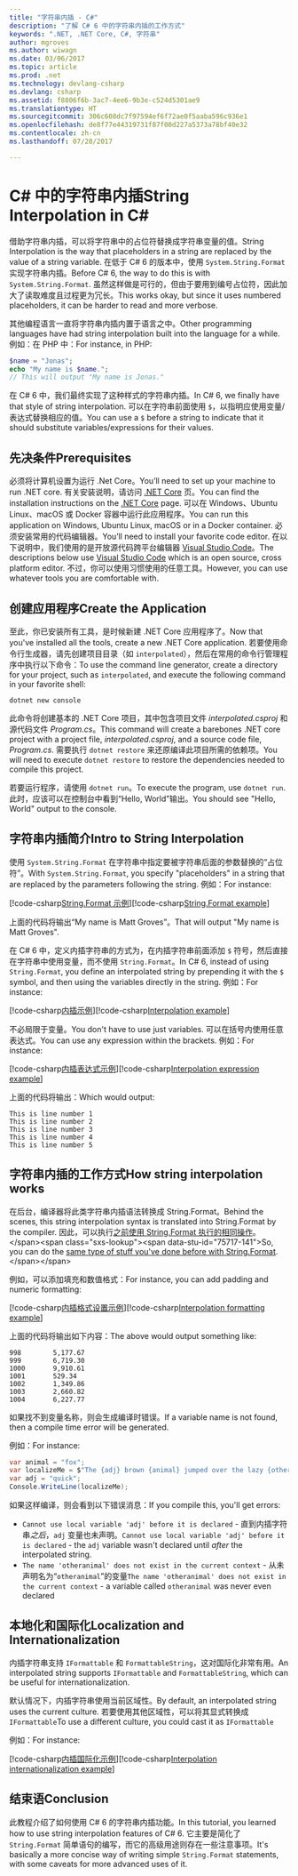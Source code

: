 ```yaml
---
title: "字符串内插 - C#"
description: "了解 C# 6 中的字符串内插的工作方式"
keywords: ".NET, .NET Core, C#, 字符串"
author: mgroves
ms.author: wiwagn
ms.date: 03/06/2017
ms.topic: article
ms.prod: .net
ms.technology: devlang-csharp
ms.devlang: csharp
ms.assetid: f8806f6b-3ac7-4ee6-9b3e-c524d5301ae9
ms.translationtype: HT
ms.sourcegitcommit: 306c608dc7f97594ef6f72ae0f5aaba596c936e1
ms.openlocfilehash: de8f77e44319731f87f00d227a5373a78bf40e32
ms.contentlocale: zh-cn
ms.lasthandoff: 07/28/2017

---
```


# <a name="string-interpolation-in-c"></a><span data-ttu-id="75717-104">C# 中的字符串内插</span><span class="sxs-lookup"><span data-stu-id="75717-104">String Interpolation in C#</span></span> #

<span data-ttu-id="75717-105">借助字符串内插，可以将字符串中的占位符替换成字符串变量的值。</span><span class="sxs-lookup"><span data-stu-id="75717-105">String Interpolation is the way that placeholders in a string are replaced by the value of a string variable.</span></span> <span data-ttu-id="75717-106">在低于 C# 6 的版本中，使用 `System.String.Format` 实现字符串内插。</span><span class="sxs-lookup"><span data-stu-id="75717-106">Before C# 6, the way to do this is with `System.String.Format`.</span></span> <span data-ttu-id="75717-107">虽然这样做是可行的，但由于要用到编号占位符，因此加大了读取难度且过程更为冗长。</span><span class="sxs-lookup"><span data-stu-id="75717-107">This works okay, but since it uses numbered placeholders, it can be harder to read and more verbose.</span></span>

<span data-ttu-id="75717-108">其他编程语言一直将字符串内插内置于语言之中。</span><span class="sxs-lookup"><span data-stu-id="75717-108">Other programming languages have had string interpolation built into the language for a while.</span></span> <span data-ttu-id="75717-109">例如：在 PHP 中：</span><span class="sxs-lookup"><span data-stu-id="75717-109">For instance, in PHP:</span></span>

```php
$name = "Jonas";
echo "My name is $name.";
// This will output "My name is Jonas."
```

<span data-ttu-id="75717-110">在 C# 6 中，我们最终实现了这种样式的字符串内插。</span><span class="sxs-lookup"><span data-stu-id="75717-110">In C# 6, we finally have that style of string interpolation.</span></span> <span data-ttu-id="75717-111">可以在字符串前面使用 `$`，以指明应使用变量/表达式替换相应的值。</span><span class="sxs-lookup"><span data-stu-id="75717-111">You can use a `$` before a string to indicate that it should substitute variables/expressions for their values.</span></span>

## <a name="prerequisites"></a><span data-ttu-id="75717-112">先决条件</span><span class="sxs-lookup"><span data-stu-id="75717-112">Prerequisites</span></span>
<span data-ttu-id="75717-113">必须将计算机设置为运行 .Net Core。</span><span class="sxs-lookup"><span data-stu-id="75717-113">You’ll need to set up your machine to run .NET core.</span></span> <span data-ttu-id="75717-114">有关安装说明，请访问 [.NET Core](https://www.microsoft.com/net/core) 页。</span><span class="sxs-lookup"><span data-stu-id="75717-114">You can find the installation instructions on the [.NET Core](https://www.microsoft.com/net/core) page.</span></span>
<span data-ttu-id="75717-115">可以在 Windows、Ubuntu Linux、macOS 或 Docker 容器中运行此应用程序。</span><span class="sxs-lookup"><span data-stu-id="75717-115">You can run this application on Windows, Ubuntu Linux, macOS or in a Docker container.</span></span> <span data-ttu-id="75717-116">必须安装常用的代码编辑器。</span><span class="sxs-lookup"><span data-stu-id="75717-116">You’ll need to install your favorite code editor.</span></span> <span data-ttu-id="75717-117">在以下说明中，我们使用的是开放源代码跨平台编辑器 [Visual Studio Code](https://code.visualstudio.com/)。</span><span class="sxs-lookup"><span data-stu-id="75717-117">The descriptions below use [Visual Studio Code](https://code.visualstudio.com/) which is an open source, cross platform editor.</span></span> <span data-ttu-id="75717-118">不过，你可以使用习惯使用的任意工具。</span><span class="sxs-lookup"><span data-stu-id="75717-118">However, you can use whatever tools you are comfortable with.</span></span>

## <a name="create-the-application"></a><span data-ttu-id="75717-119">创建应用程序</span><span class="sxs-lookup"><span data-stu-id="75717-119">Create the Application</span></span>

<span data-ttu-id="75717-120">至此，你已安装所有工具，是时候新建 .NET Core 应用程序了。</span><span class="sxs-lookup"><span data-stu-id="75717-120">Now that you've installed all the tools, create a new .NET Core application.</span></span> <span data-ttu-id="75717-121">若要使用命令行生成器，请先创建项目目录（如 `interpolated`），然后在常用的命令行管理程序中执行以下命令：</span><span class="sxs-lookup"><span data-stu-id="75717-121">To use the command line generator, create a directory for your project, such as `interpolated`, and execute the following command in your favorite shell:</span></span>

```
dotnet new console
```

<span data-ttu-id="75717-122">此命令将创建基本的 .NET Core 项目，其中包含项目文件 *interpolated.csproj* 和源代码文件 *Program.cs*。</span><span class="sxs-lookup"><span data-stu-id="75717-122">This command will create a barebones .NET core project with a project file, *interpolated.csproj*, and a source code file, *Program.cs*.</span></span> <span data-ttu-id="75717-123">需要执行 `dotnet restore` 来还原编译此项目所需的依赖项。</span><span class="sxs-lookup"><span data-stu-id="75717-123">You will need to execute `dotnet restore` to restore the dependencies needed to compile this project.</span></span>

<span data-ttu-id="75717-124">若要运行程序，请使用 `dotnet run`。</span><span class="sxs-lookup"><span data-stu-id="75717-124">To execute the program, use `dotnet run`.</span></span> <span data-ttu-id="75717-125">此时，应该可以在控制台中看到“Hello, World”输出。</span><span class="sxs-lookup"><span data-stu-id="75717-125">You should see "Hello, World" output to the console.</span></span>

## <a name="intro-to-string-interpolation"></a><span data-ttu-id="75717-126">字符串内插简介</span><span class="sxs-lookup"><span data-stu-id="75717-126">Intro to String Interpolation</span></span>

<span data-ttu-id="75717-127">使用 `System.String.Format` 在字符串中指定要被字符串后面的参数替换的“占位符”。</span><span class="sxs-lookup"><span data-stu-id="75717-127">With `System.String.Format`, you specify "placeholders" in a string that are replaced by the parameters following the string.</span></span> <span data-ttu-id="75717-128">例如：</span><span class="sxs-lookup"><span data-stu-id="75717-128">For instance:</span></span>

<span data-ttu-id="75717-129">[!code-csharp[String.Format 示例](../../../samples/snippets/csharp/new-in-6/string-interpolation.cs#StringFormatExample)]</span><span class="sxs-lookup"><span data-stu-id="75717-129">[!code-csharp[String.Format example](../../../samples/snippets/csharp/new-in-6/string-interpolation.cs#StringFormatExample)]</span></span>  

<span data-ttu-id="75717-130">上面的代码将输出“My name is Matt Groves”。</span><span class="sxs-lookup"><span data-stu-id="75717-130">That will output "My name is Matt Groves".</span></span>

<span data-ttu-id="75717-131">在 C# 6 中，定义内插字符串的方式为，在内插字符串前面添加 `$` 符号，然后直接在字符串中使用变量，而不使用 `String.Format`。</span><span class="sxs-lookup"><span data-stu-id="75717-131">In C# 6, instead of using `String.Format`, you define an interpolated string by prepending it with the `$` symbol, and then using the variables directly in the string.</span></span> <span data-ttu-id="75717-132">例如：</span><span class="sxs-lookup"><span data-stu-id="75717-132">For instance:</span></span>

<span data-ttu-id="75717-133">[!code-csharp[内插示例](../../../samples/snippets/csharp/new-in-6/string-interpolation.cs#InterpolationExample)]</span><span class="sxs-lookup"><span data-stu-id="75717-133">[!code-csharp[Interpolation example](../../../samples/snippets/csharp/new-in-6/string-interpolation.cs#InterpolationExample)]</span></span>  

<span data-ttu-id="75717-134">不必局限于变量。</span><span class="sxs-lookup"><span data-stu-id="75717-134">You don't have to use just variables.</span></span> <span data-ttu-id="75717-135">可以在括号内使用任意表达式。</span><span class="sxs-lookup"><span data-stu-id="75717-135">You can use any expression within the brackets.</span></span> <span data-ttu-id="75717-136">例如：</span><span class="sxs-lookup"><span data-stu-id="75717-136">For instance:</span></span>

<span data-ttu-id="75717-137">[!code-csharp[内插表达式示例](../../../samples/snippets/csharp/new-in-6/string-interpolation.cs#InterpolationExpressionExample)]</span><span class="sxs-lookup"><span data-stu-id="75717-137">[!code-csharp[Interpolation expression example](../../../samples/snippets/csharp/new-in-6/string-interpolation.cs#InterpolationExpressionExample)]</span></span>  

<span data-ttu-id="75717-138">上面的代码将输出：</span><span class="sxs-lookup"><span data-stu-id="75717-138">Which would output:</span></span>

```
This is line number 1
This is line number 2
This is line number 3
This is line number 4
This is line number 5
```

## <a name="how-string-interpolation-works"></a><span data-ttu-id="75717-139">字符串内插的工作方式</span><span class="sxs-lookup"><span data-stu-id="75717-139">How string interpolation works</span></span>

<span data-ttu-id="75717-140">在后台，编译器将此类字符串内插语法转换成 String.Format。</span><span class="sxs-lookup"><span data-stu-id="75717-140">Behind the scenes, this string interpolation syntax is translated into String.Format by the compiler.</span></span> <span data-ttu-id="75717-141">因此，可以执行[之前使用 String.Format 执行的相同操作](https://msdn.microsoft.com/en-us/library/dwhawy9k(v=vs.110).aspx)。</span><span class="sxs-lookup"><span data-stu-id="75717-141">So, you can do the [same type of stuff you've done before with String.Format](https://msdn.microsoft.com/en-us/library/dwhawy9k(v=vs.110).aspx).</span></span>

<span data-ttu-id="75717-142">例如，可以添加填充和数值格式：</span><span class="sxs-lookup"><span data-stu-id="75717-142">For instance, you can add padding and numeric formatting:</span></span>

<span data-ttu-id="75717-143">[!code-csharp[内插格式设置示例](../../../samples/snippets/csharp/new-in-6/string-interpolation.cs#InterpolationFormattingExample)]</span><span class="sxs-lookup"><span data-stu-id="75717-143">[!code-csharp[Interpolation formatting example](../../../samples/snippets/csharp/new-in-6/string-interpolation.cs#InterpolationFormattingExample)]</span></span>  

<span data-ttu-id="75717-144">上面的代码将输出如下内容：</span><span class="sxs-lookup"><span data-stu-id="75717-144">The above would output something like:</span></span>

```
998        5,177.67
999        6,719.30
1000       9,910.61
1001       529.34
1002       1,349.86
1003       2,660.82
1004       6,227.77
```

<span data-ttu-id="75717-145">如果找不到变量名称，则会生成编译时错误。</span><span class="sxs-lookup"><span data-stu-id="75717-145">If a variable name is not found, then a compile time error will be generated.</span></span>

<span data-ttu-id="75717-146">例如：</span><span class="sxs-lookup"><span data-stu-id="75717-146">For instance:</span></span>

```csharp
var animal = "fox";
var localizeMe = $"The {adj} brown {animal} jumped over the lazy {otheranimal}";
var adj = "quick";
Console.WriteLine(localizeMe);
```

<span data-ttu-id="75717-147">如果这样编译，则会看到以下错误消息：</span><span class="sxs-lookup"><span data-stu-id="75717-147">If you compile this, you'll get errors:</span></span>
 
* <span data-ttu-id="75717-148">`Cannot use local variable 'adj' before it is declared` - 直到内插字符串*之后*，`adj` 变量也未声明。</span><span class="sxs-lookup"><span data-stu-id="75717-148">`Cannot use local variable 'adj' before it is declared` - the `adj` variable wasn't declared until *after* the interpolated string.</span></span>
* <span data-ttu-id="75717-149">`The name 'otheranimal' does not exist in the current context` - 从未声明名为“`otheranimal`”的变量</span><span class="sxs-lookup"><span data-stu-id="75717-149">`The name 'otheranimal' does not exist in the current context` - a variable called `otheranimal` was never even declared</span></span>

## <a name="localization-and-internationalization"></a><span data-ttu-id="75717-150">本地化和国际化</span><span class="sxs-lookup"><span data-stu-id="75717-150">Localization and Internationalization</span></span>

<span data-ttu-id="75717-151">内插字符串支持 `IFormattable` 和 `FormattableString`，这对国际化非常有用。</span><span class="sxs-lookup"><span data-stu-id="75717-151">An interpolated string supports `IFormattable` and `FormattableString`, which can be useful for internationalization.</span></span>

<span data-ttu-id="75717-152">默认情况下，内插字符串使用当前区域性。</span><span class="sxs-lookup"><span data-stu-id="75717-152">By default, an interpolated string uses the current culture.</span></span> <span data-ttu-id="75717-153">若要使用其他区域性，可以将其显式转换成 `IFormattable`</span><span class="sxs-lookup"><span data-stu-id="75717-153">To use a different culture, you could cast it as `IFormattable`</span></span>

<span data-ttu-id="75717-154">例如：</span><span class="sxs-lookup"><span data-stu-id="75717-154">For instance:</span></span>

<span data-ttu-id="75717-155">[!code-csharp[内插国际化示例](../../../samples/snippets/csharp/new-in-6/string-interpolation.cs#InterpolationInternationalizationExample)]</span><span class="sxs-lookup"><span data-stu-id="75717-155">[!code-csharp[Interpolation internationalization example](../../../samples/snippets/csharp/new-in-6/string-interpolation.cs#InterpolationInternationalizationExample)]</span></span>  

## <a name="conclusion"></a><span data-ttu-id="75717-156">结束语</span><span class="sxs-lookup"><span data-stu-id="75717-156">Conclusion</span></span> 

<span data-ttu-id="75717-157">此教程介绍了如何使用 C# 6 的字符串内插功能。</span><span class="sxs-lookup"><span data-stu-id="75717-157">In this tutorial, you learned how to use string interpolation features of C# 6.</span></span> <span data-ttu-id="75717-158">它主要是简化了 `String.Format` 简单语句的编写，而它的高级用途则存在一些注意事项。</span><span class="sxs-lookup"><span data-stu-id="75717-158">It's basically a more concise way of writing simple `String.Format` statements, with some caveats for more advanced uses of it.</span></span>

